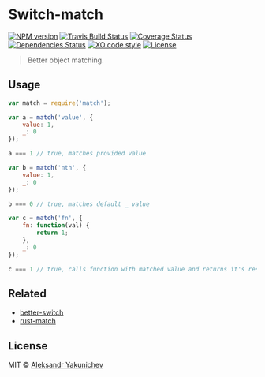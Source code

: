 # Switch-match
[![NPM version](http://img.shields.io/npm/v/switch-match.svg)](https://www.npmjs.org/package/switch-match)
[![Travis Build Status](https://travis-ci.org/canvaskisa/switch-match.svg)](https://travis-ci.org/canvaskisa/switch-match)
[![Coverage Status](https://coveralls.io/repos/github/canvaskisa/switch-match/badge.svg?branch=master)](https://coveralls.io/github/canvaskisa/switch-match?branch=master)
[![Dependencies Status](https://david-dm.org/canvaskisa/switch-match.svg)](https://david-dm.org/canvaskisa/switch-match)
[![XO code style](https://img.shields.io/badge/code_style-XO-5ed9c7.svg)](https://github.com/sindresorhus/xo)
[![License](https://img.shields.io/github/license/canvaskisa/switch-match.svg)](LICENSE)

> Better object matching.

## Usage
```js
var match = require('match');

var a = match('value', {
	value: 1,
	_: 0
});

a === 1 // true, matches provided value

var b = match('nth', {
	value: 1,
	_: 0
});

b === 0 // true, matches default _ value

var c = match('fn', {
	fn: function(val) {
		return 1;
	},
	_: 0
});

c === 1 // true, calls function with matched value and returns it's result
```

## Related
- [better-switch](https://github.com/lgraubner/better-switch)
- [rust-match](https://github.com/zackify/match)

## License
MIT © [Aleksandr Yakunichev](https://github.com/canvaskisa)

